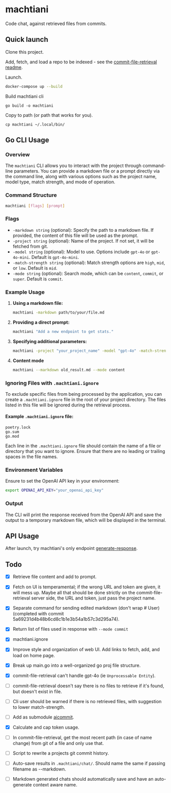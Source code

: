 # machtiani

Code chat, against retrieved files from commits.

## Quick launch

Clone this project.

Add, fetch, and load a repo to be indexed - see the [commit-file-retrieval readme](machtiani-commit-file-retrieval/README.md).

Launch.

```bash
docker-compose up --build
```

Build machtiani cli

```
go build -o machtiani
```

Copy to path (or path that works for you).

```
cp machtiani ~/.local/bin/
```

## Go CLI Usage

### Overview

The `machtiani` CLI allows you to interact with the project through command-line parameters. You can provide a markdown file or a prompt directly via the command line, along with various options such as the project name, model type, match strength, and mode of operation.

### Command Structure

```bash
machtiani [flags] [prompt]
```

### Flags
- `-markdown string` (optional): Specify the path to a markdown file. If provided, the content of this file will be used as the prompt.
- `-project string` (optional): Name of the project. If not set, it will be fetched from git.
- `-model string` (optional): Model to use. Options include `gpt-4o` or `gpt-4o-mini`. Default is `gpt-4o-mini`.
- `-match-strength string` (optional): Match strength options are `high`, `mid`, or `low`. Default is `mid`.
- `-mode string` (optional): Search mode, which can be `content`, `commit`, or `super`. Default is `commit`.

### Example Usage

1. **Using a markdown file:**
   ```bash
   machtiani -markdown path/to/your/file.md
   ```

2. **Providing a direct prompt:**
   ```bash
   machtiani "Add a new endpoint to get stats."
   ```

3. **Specifying additional parameters:**
   ```bash
   machtiani -project "your_project_name" -model "gpt-4o" -match-strength "high" -mode "commit" "Add a new endpoint to get stats."
   ```

4. **Content mode**
   ```bash
   machtiani --markdown old_result.md --mode content
   ```

### Ignoring Files with `.machtiani.ignore`

To exclude specific files from being processed by the application, you can create a `.machtiani.ignore` file in the root of your project directory. The files listed in this file will be ignored during the retrieval process.

#### Example `.machtiani.ignore` file:
```
poetry.lock
go.sum
go.mod
```

Each line in the `.machtiani.ignore` file should contain the name of a file or directory that you want to ignore. Ensure that there are no leading or trailing spaces in the file names.

### Environment Variables

Ensure to set the OpenAI API key in your environment:
```bash
export OPENAI_API_KEY="your_openai_api_key"
```

### Output

The CLI will print the response received from the OpenAI API and save the output to a temporary markdown file, which will be displayed in the terminal.

## API Usage

After launch, try machtiani's only endpoint [generate-response](http://localhost:5071/docs#/default/generate_response_generate_response_post).

## Todo

- [x] Retrieve file content and add to prompt.
- [x] Fetch on UI is temperamental; if the wrong URL and token are given, it will mess up. Maybe all that should be done strictly on the commit-file-retrieval server side, the URL and token, just pass the project name.
- [x] Separate command for sending edited markdown (don't wrap # User) (completed with commit 5a69231d4b48b6cd8c1b1e3b54a1b57c3d295a74).
- [x] Return list of files used in response with `--mode commit`
- [x] machtiani.ignore
- [x] Improve style and organization of web UI. Add links to fetch, add, and load on home page.
- [x] Break up main.go into a well-organized go proj file structure.
- [x] commit-file-retrieval can't handle gpt-4o (ie `Unprocessable Entity`).
- [ ] commit-file-retrieval doesn't say there is no files to retrieve if it's found, but doesn't exist in file.
- [ ] Cli user should be warned if there is no retrieved files, with suggestion to lower match-strength.
- [ ] Add as submodule [aicommit](https://chatgpt.com/share/7f3871ea-b125-41fc-8fdc-2d817e70030d).
- [x] Calculate and cap token usage.
- [ ] In commit-file-retrieval, get the most recent path (in case of name change) from git of a file and only use that.
- [ ] Script to rewrite a projects git commit history.
- [ ] Auto-save results in `.machtiani/chat/`. Should name the same if passing filename as --markdown.
- [ ] Markdown generated chats should automatically save and have an auto-generate context aware name.

